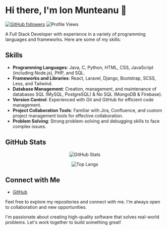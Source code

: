 # Hi there, I'm Ion Munteanu 👋
[![GitHub followers](https://img.shields.io/github/followers/MJonny4?style=social)](https://github.com/MJonny4) ![Profile Views](https://komarev.com/ghpvc/?username=MJonny4&color=brightgreen)

A Full Stack Developer with experience in a variety of programming languages and frameworks. Here are some of my skills:

## Skills
- **Programming Languages**: Java, C, Python, HTML, CSS, JavaScript (including Node.js), PHP, and SQL.
- **Frameworks and Libraries**: React, Laravel, Django, Bootstrap, SCSS, Less, and Tailwind.
- **Database Management**: Creation, management, and maintenance of databases SQL (MySQL, PostgreSQL) & No SQL (MongoDB & Firebase).
- **Version Control**: Experienced with Git and GitHub for efficient code management.
- **Project Collaboration Tools**: Familiar with Jira, Confluence, and custom project management tools for effective collaboration.
- **Problem Solving**: Strong problem-solving and debugging skills to face complex issues.

## GitHub Stats
<div align="center">

![GitHub Stats](https://github-readme-stats.vercel.app/api?username=MJonny4&show_icons=true&theme=dark)

![Top Langs](https://github-readme-stats.vercel.app/api/top-langs/?username=MJonny4&layout=compact&theme=dark)
</div>

## Connect with Me
- [GitHub](https://github.com/MJonny4)

Feel free to explore my repositories and connect with me. I'm always open to collaboration and new opportunities.

I'm passionate about creating high-quality software that solves real-world problems. Let's work together to build something great!
